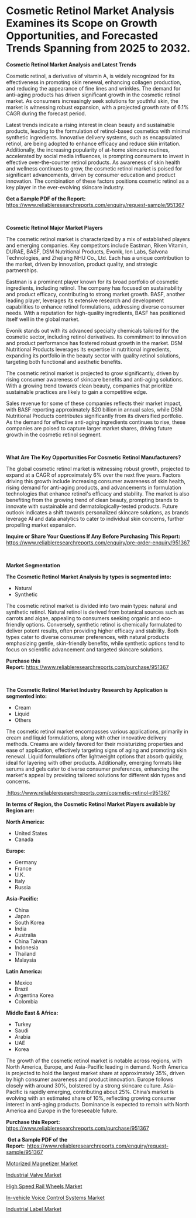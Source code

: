 <p><h1>Cosmetic Retinol Market Analysis Examines its Scope on Growth Opportunities, and Forecasted Trends Spanning from 2025 to 2032.</h1></p><p><strong>Cosmetic Retinol Market Analysis and Latest Trends</strong></p>
<p><p>Cosmetic retinol, a derivative of vitamin A, is widely recognized for its effectiveness in promoting skin renewal, enhancing collagen production, and reducing the appearance of fine lines and wrinkles. The demand for anti-aging products has driven significant growth in the cosmetic retinol market. As consumers increasingly seek solutions for youthful skin, the market is witnessing robust expansion, with a projected growth rate of 6.1% CAGR during the forecast period.</p><p>Latest trends indicate a rising interest in clean beauty and sustainable products, leading to the formulation of retinol-based cosmetics with minimal synthetic ingredients. Innovative delivery systems, such as encapsulated retinol, are being adopted to enhance efficacy and reduce skin irritation. Additionally, the increasing popularity of at-home skincare routines, accelerated by social media influences, is prompting consumers to invest in effective over-the-counter retinol products. As awareness of skin health and wellness continues to grow, the cosmetic retinol market is poised for significant advancements, driven by consumer education and product innovation. The combination of these factors positions cosmetic retinol as a key player in the ever-evolving skincare industry.</p></p>
<p><strong>Get a Sample PDF of the Report:&nbsp;</strong> <a href="https://www.reliableresearchreports.com/enquiry/request-sample/951367?utm_campaign=2133&utm_medium=2&utm_source=Github&utm_content=ia&utm_term=30012025&utm_id=cosmetic-retinol">https://www.reliableresearchreports.com/enquiry/request-sample/951367</a></p>
<p>&nbsp;</p>
<p><strong>Cosmetic Retinol Major Market Players</strong></p>
<p><p>The cosmetic retinol market is characterized by a mix of established players and emerging companies. Key competitors include Eastman, Riken Vitamin, DURAE, BASF, DSM Nutritional Products, Evonik, Ion Labs, Salvona Technologies, and Zhejiang NHU Co., Ltd. Each has a unique contribution to the market, driven by innovation, product quality, and strategic partnerships.</p><p>Eastman is a prominent player known for its broad portfolio of cosmetic ingredients, including retinol. The company has focused on sustainability and product efficacy, contributing to strong market growth. BASF, another leading player, leverages its extensive research and development capabilities to enhance retinol formulations, addressing diverse consumer needs. With a reputation for high-quality ingredients, BASF has positioned itself well in the global market.</p><p>Evonik stands out with its advanced specialty chemicals tailored for the cosmetic sector, including retinol derivatives. Its commitment to innovation and product performance has fostered robust growth in the market. DSM Nutritional Products leverages its expertise in nutritional ingredients, expanding its portfolio in the beauty sector with quality retinol solutions, targeting both functional and aesthetic benefits.</p><p>The cosmetic retinol market is projected to grow significantly, driven by rising consumer awareness of skincare benefits and anti-aging solutions. With a growing trend towards clean beauty, companies that prioritize sustainable practices are likely to gain a competitive edge.</p><p>Sales revenue for some of these companies reflects their market impact, with BASF reporting approximately $20 billion in annual sales, while DSM Nutritional Products contributes significantly from its diversified portfolio. As the demand for effective anti-aging ingredients continues to rise, these companies are poised to capture larger market shares, driving future growth in the cosmetic retinol segment.</p></p>
<p>&nbsp;</p>
<p><strong>What Are The Key Opportunities For Cosmetic Retinol Manufacturers?</strong></p>
<p><p>The global cosmetic retinol market is witnessing robust growth, projected to expand at a CAGR of approximately 6% over the next five years. Factors driving this growth include increasing consumer awareness of skin health, rising demand for anti-aging products, and advancements in formulation technologies that enhance retinol's efficacy and stability. The market is also benefiting from the growing trend of clean beauty, prompting brands to innovate with sustainable and dermatologically-tested products. Future outlook indicates a shift towards personalized skincare solutions, as brands leverage AI and data analytics to cater to individual skin concerns, further propelling market expansion.</p></p>
<p><strong>Inquire or Share Your Questions If Any Before Purchasing This Report:</strong> <a href="https://www.reliableresearchreports.com/enquiry/pre-order-enquiry/951367?utm_campaign=2133&utm_medium=2&utm_source=Github&utm_content=ia&utm_term=30012025&utm_id=cosmetic-retinol">https://www.reliableresearchreports.com/enquiry/pre-order-enquiry/951367</a></p>
<p>&nbsp;</p>
<p><strong>Market Segmentation</strong></p>
<p><strong>The Cosmetic Retinol Market Analysis by types is segmented into:</strong></p>
<p><ul><li>Natural</li><li>Synthetic</li></ul></p>
<p><p>The cosmetic retinol market is divided into two main types: natural and synthetic retinol. Natural retinol is derived from botanical sources such as carrots and algae, appealing to consumers seeking organic and eco-friendly options. Conversely, synthetic retinol is chemically formulated to deliver potent results, often providing higher efficacy and stability. Both types cater to diverse consumer preferences, with natural products emphasizing gentle, skin-friendly benefits, while synthetic options tend to focus on scientific advancement and targeted skincare solutions.</p></p>
<p><strong>Purchase this Report:&nbsp;</strong><a href="https://www.reliableresearchreports.com/purchase/951367?utm_campaign=2133&utm_medium=2&utm_source=Github&utm_content=ia&utm_term=30012025&utm_id=cosmetic-retinol">https://www.reliableresearchreports.com/purchase/951367</a></p>
<p>&nbsp;</p>
<p><strong>The Cosmetic Retinol Market Industry Research by Application is segmented into:</strong></p>
<p><ul><li>Cream</li><li>Liquid</li><li>Others</li></ul></p>
<p><p>The cosmetic retinol market encompasses various applications, primarily in cream and liquid formulations, along with other innovative delivery methods. Creams are widely favored for their moisturizing properties and ease of application, effectively targeting signs of aging and promoting skin renewal. Liquid formulations offer lightweight options that absorb quickly, ideal for layering with other products. Additionally, emerging formats like serums and gels cater to diverse consumer preferences, enhancing the market's appeal by providing tailored solutions for different skin types and concerns.</p></p>
<p><a href="https://www.reliableresearchreports.com/cosmetic-retinol-r951367?utm_campaign=2133&utm_medium=2&utm_source=Github&utm_content=ia&utm_term=30012025&utm_id=cosmetic-retinol">&nbsp;https://www.reliableresearchreports.com/cosmetic-retinol-r951367</a></p>
<p><strong>In terms of Region, the Cosmetic Retinol Market Players available by Region are:</strong></p>
<p>
    <p> <strong> North America: </strong>
        <ul>
            <li>United States</li>
            <li>Canada</li>
        </ul>
        </p> 
    <p> <strong> Europe: </strong>
        <ul>
            <li>Germany</li>
            <li>France</li>
            <li>U.K.</li>
            <li>Italy</li>
            <li>Russia</li>
        </ul>
        </p> 
    <p> <strong> Asia-Pacific: </strong>
        <ul>
            <li>China</li>
            <li>Japan</li>
            <li>South Korea</li>
            <li>India</li>
            <li>Australia</li>
            <li>China Taiwan</li>
            <li>Indonesia</li>
            <li>Thailand</li>
            <li>Malaysia</li>
        </ul>
        </p> 
    <p> <strong> Latin America: </strong>
        <ul>
            <li>Mexico</li>
            <li>Brazil</li>
            <li>Argentina Korea</li>
            <li>Colombia</li>
        </ul>
        </p> 
    <p> <strong> Middle East & Africa: </strong>
        <ul>
            <li>Turkey</li>
            <li>Saudi</li>
            <li>Arabia</li>
            <li>UAE</li>
            <li>Korea</li>
        </ul>
    </p>
    </p>
<p><p>The growth of the cosmetic retinol market is notable across regions, with North America, Europe, and Asia-Pacific leading in demand. North America is projected to hold the largest market share at approximately 35%, driven by high consumer awareness and product innovation. Europe follows closely with around 30%, bolstered by a strong skincare culture. Asia-Pacific is rapidly emerging, contributing about 25%. China’s market is evolving with an estimated share of 10%, reflecting growing consumer interest in anti-aging products. Dominance is expected to remain with North America and Europe in the foreseeable future.</p></p>
<p><strong>Purchase this Report: </strong><a href="https://www.reliableresearchreports.com/purchase/951367?utm_campaign=2133&utm_medium=2&utm_source=Github&utm_content=ia&utm_term=30012025&utm_id=cosmetic-retinol">https://www.reliableresearchreports.com/purchase/951367</a></p>
<p>&nbsp;<strong>Get a Sample PDF of the Report:&nbsp;&nbsp;</strong><a href="https://www.reliableresearchreports.com/enquiry/request-sample/951367?utm_campaign=2133&utm_medium=2&utm_source=Github&utm_content=ia&utm_term=30012025&utm_id=cosmetic-retinol">https://www.reliableresearchreports.com/enquiry/request-sample/951367</a></p>
<p><strong></strong></p>
<p><p><a href="https://www.linkedin.com/pulse/disruption-innovation-motorized-magnetizer-industry-iafwc?utm_campaign=2133&utm_medium=2&utm_source=Github&utm_content=ia&utm_term=30012025&utm_id=cosmetic-retinol">Motorized Magnetizer Market</a></p><p><a href="https://www.linkedin.com/pulse/value-segment-market-share-analysis-industrial-valve-forecast-irg0c?utm_campaign=2133&utm_medium=2&utm_source=Github&utm_content=ia&utm_term=30012025&utm_id=cosmetic-retinol">Industrial Valve Market</a></p><p><a href="https://github.com/princessbartram3/Market-Research-Report-List-1/blob/main/high-speed-rail-wheels-market.md?utm_campaign=2133&utm_medium=2&utm_source=Github&utm_content=ia&utm_term=30012025&utm_id=cosmetic-retinol">High Speed Rail Wheels Market</a></p><p><a href="https://github.com/yankimber90yankim/Market-Research-Report-List-1/blob/main/in-vehicle-voice-control-systems-market.md?utm_campaign=2133&utm_medium=2&utm_source=Github&utm_content=ia&utm_term=30012025&utm_id=cosmetic-retinol">In-vehicle Voice Control Systems Market</a></p><p><a href="https://www.linkedin.com/pulse/industrial-label-market-growth-study-offers-detailed-trajectory-htvde?utm_campaign=2133&utm_medium=2&utm_source=Github&utm_content=ia&utm_term=30012025&utm_id=cosmetic-retinol">Industrial Label Market</a></p></p>